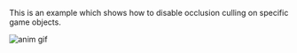 This is an example which shows how to disable occlusion culling on specific game objects.

![anim gif](http://keijiro.github.io/AvoidOcclusion/anim.gif)
